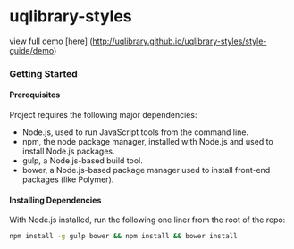 # uqlibrary-styles

view full demo [here] (http://uqlibrary.github.io/uqlibrary-styles/style-guide/demo)

### Getting Started

#### Prerequisites

Project requires the following major dependencies:

- Node.js, used to run JavaScript tools from the command line.
- npm, the node package manager, installed with Node.js and used to install Node.js packages.
- gulp, a Node.js-based build tool.
- bower, a Node.js-based package manager used to install front-end packages (like Polymer).

#### Installing Dependencies 

With Node.js installed, run the following one liner from the root of the repo:

```sh
npm install -g gulp bower && npm install && bower install
```





